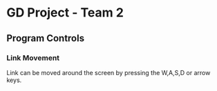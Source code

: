 # GD Project - Team 2

## Program Controls
### Link Movement
Link can be moved around the screen by pressing the W,A,S,D or arrow keys.
